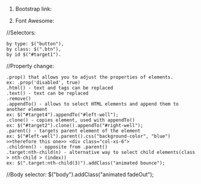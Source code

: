1. Bootstrap link:

<link rel="stylesheet" href="https://maxcdn.bootstrapcdn.com/bootstrap/3.3.7/css/bootstrap.min.css" integrity="sha384-BVYiiSIFeK1dGmJRAkycuHAHRg32OmUcww7on3RYdg4Va+PmSTsz/K68vbdEjh4u" crossorigin="anonymous"/>

2. Font Awesome:

<link rel="stylesheet" href="https://use.fontawesome.com/releases/v5.8.1/css/all.css" integrity="sha384-50oBUHEmvpQ+1lW4y57PTFmhCaXp0ML5d60M1M7uH2+nqUivzIebhndOJK28anvf" crossorigin="anonymous">

//Selectors:

    by type: $("button"),
    by class: $(".btn"),
    by id $("#target1").

//Property change:

    .prop() that allows you to adjust the properties of elements.
    ex: .prop('disabled', true)
    .html() - text and tags can be replaced
    .text() - text can be replaced
    .remove()
    .appendTo() - allows to select HTML elements and append them to another element
    ex: $("#target4").appendTo("#left-well");
    .clone() - copies element, used with appendTo()
    ex: $("#target2").clone().appendTo("#right-well");
    .parent() - targets parent element of the element
    ex: $("#left-well").parent().css("background-color", "blue") >>therefore this one>> <div class="col-xs-6">
    .children() - opposite from .parent()
    .target:nth-child(n) - alternative way to select child elements(class > nth-child > (index))
    ex: $(".target:nth-child(3)").addClass("animated bounce");

//Body selector:
$("body").addClass("animated fadeOut");
